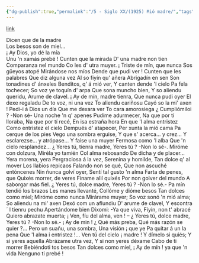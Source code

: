 ```yaml
---
{"dg-publish":true,"permalink":"/5 - Siglo XX/(1925) Mió madre/","tags":["#Siglo_20","a1925","central","Pepín_de_Pría","escrito","Gijón","poema"]}
---
```


[link](https://asturies.com/cavedaynava/miomadre.txt)

Dicen que de la madre  
Los besos son de miel...  
¡ Ay Dios, yo dé la mía  
Unu 'n xamás prebé !
Cunten que la mirada 
D' una madre non tien 
Comparanza nel mundo 
Co les d' utra muyer. 
¡ Triste de mín, que nunca 
Sos güeyos atopé 
Mirándose nos míos 
Dende que pudi ver !
Cunten que les palabres 
Que diz alguna vez 
Al so fiyín qu' añera 
Abrigadín en sen 
Son tonadines d' ánxeles 
Benditos, q' á mió ver, 
Y canten dende 'l cielo 
Pa fela tochecer; 
So voz ye toquín d' arpa 
Que sona muncho bien, 
Y so aliendu queridu, 
Arume de clavel. 
¡ Ay de mín, madre tienra, 
Que nunca pudi oyer 
El dexe regaladu 
De to voz, ni una vez 
To aliendu cariñosu 
Cayó so la mi' axen !
Pedi-i á Dios un día 
Que me dexara ver 
To cara amorosiega 
¿ Cumpliómiloi ? -Non sé-
Una noche 'n q' apenes 
Pudíme adurmecer,
Na que por tí lloraba, 
Na que por tí recé, 
En isa estraña hora 
En que 'l alma entristez 
Como entristez el cielo 
Dempués d' atapecer, 
Per xunta la mió cama 
Pa cerque de los pies 
Vego una sombra erguise, 
Y que s' acerca... y crez... 
Y esclarezse... y atrópase... 
Y faise una muyer 
Fermosa como 'l alba 
Que 'n cielo resplandez... 
¿ Yeres tú, tienra madre, 
Yeres tú ? -Non lo sé-.
Miróme con dolzura, 
Miréla yo tamién 
Col alma rebosando 
De dicha y de placer... 
Yera morena, yera 
Pergraciosa á la vez, 
Serenina y homilde, 
Tan dolce q' al mover 
Los llabios repicaos 
Falando non se qué, 
Que non ascuché entóncenes 
Nin ñunca golví oyer, 
Sentí tal gusto 'n alma 
Farta de penes, que 
Quixés morrer, de veres 
Finame allí quixés 
Por non golver del mundo 
A saborgar más fiel. 
¿ Yeres tú, dolce madre, 
Yeres tú ? -Non lo sé.-
Pa mín tendió los brazos 
Les manes llevanté, 
Collóme y dióme besos 
Tan dolces como miel; 
Miróme como nunca 
Mirárame muyer;
So voz sonó 'n mió alma; 
So aliendu na mi' axen 
Dexó com un aflundiu 
D' arume de clavel, 
Y escontra´ l tienru pechu 
Apertándome bien 
Díxomi:
-Ya que viva, 
Fíyín, non t' abracé 
Quiero abrazate muerta; 
¡ Ven, fíu del alma, ven ! –
¿ Yeres tú, dolce madre, 
Yeres tú ? -Non lo sé.-
 ¡ Ay de min ! ¿ Qué más preba, 
Qué más razón se quier ?...
Pero un suañu, una sombra, 
Una visión ¡ que ye 
Pa quitar á un la pena 
Que 'l alma i entristez !... 
Ven tú del cielo ¡ madre ! 
Y dímelo si quiés; 
Y si yeres aquella 
Abrázame utra vez, 
Y si non yeres déxame 
Cabo de ti morrer 
Bebiéndoti tos besos 
Tan dolces como miel, 
¡ Ay de mín ! ya que 'n vida 
Nenguno ti prebé !